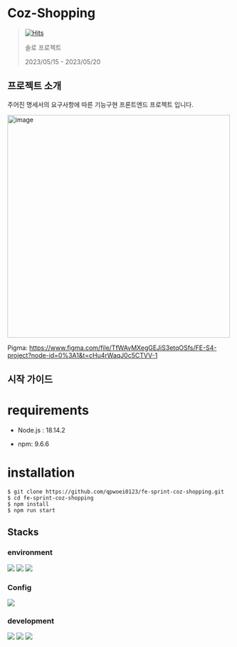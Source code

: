 Coz-Shopping
=========================
>[![Hits](https://hits.seeyoufarm.com/api/count/incr/badge.svg?url=https%3A%2F%2Fgithub.com%2Fqpwoei0123%2Ffe-sprint-coz-shopping&count_bg=%23F8E931&title_bg=%23555555&icon=react.svg&icon_color=%23E7E7E7&title=Hits&edge_flat=false)](https://hits.seeyoufarm.com)
>
>솔로 프로젝트
>
>2023/05/15 - 2023/05/20



프로젝트 소개
-------------
주어진 명세서의 요구사항에 따른 기능구현  프론트엔드 프로젝트 입니다.

<img width="500" alt="image" src="https://github.com/qpwoei0123/fe-sprint-coz-shopping/assets/85989215/9d4dd763-793b-4802-9141-9ba0f64e2afe">

Pigma: https://www.figma.com/file/TfWAvMXegGEJiS3etqOSfs/FE-S4-project?node-id=0%3A1&t=cHu4rWaqJ0c5CTVV-1


시작 가이드
------
# requirements

+ Node.js : 18.14.2

+ npm: 9.6.6

# installation
```
$ git clone https://github.com/qpwoei0123/fe-sprint-coz-shopping.git
$ cd fe-sprint-coz-shopping
$ npm install
$ npm run start
```

Stacks
-----

### environment
<img src="https://img.shields.io/badge/github-181717?style=for-the-badge&logo=github&logoColor=white">
<img src="https://img.shields.io/badge/git-F05032?style=for-the-badge&logo=git&logoColor=white">
<img src="https://img.shields.io/badge/visualstudiocode-007ACC?style=for-the-badge&logo=visualstudiocode&logoColor=white">


### Config
 <img src="https://img.shields.io/badge/npm-CB3837?style=for-the-badge&logo=Npm&logoColor=white">
 
### development
<img src="https://img.shields.io/badge/javascript-F7DF1E?style=for-the-badge&logo=javascript&logoColor=black"> 
<img src="https://img.shields.io/badge/react-61DAFB?style=for-the-badge&logo=react&logoColor=black"> 
<img src="https://img.shields.io/badge/node.js-339933?style=for-the-badge&logo=Node.js&logoColor=white">
